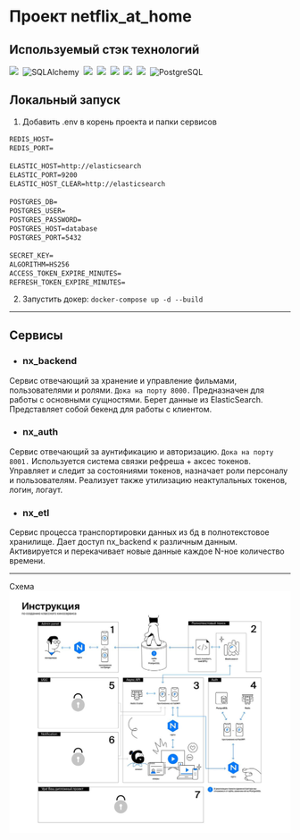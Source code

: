 # Проект netflix_at_home

## Используемый стэк технологий
<div>
    <img src="https://img.shields.io/badge/FastAPI-005571?style=flat&logo=fastapi"/>&nbsp;
    <img src="https://img.shields.io/badge/SqlAlchemy-%2307405e.svg?&style=flat&logo=SqlAlchemy&logoColor=white"alt="SQLAlchemy"/>&nbsp;
    <img src="https://img.shields.io/badge/docker-%230db7ed.svg?style=flat&logo=docker&logoColor=white"/>&nbsp;
    <img src="https://img.shields.io/badge/-Swagger-%23Clojure?style=flat&logo=swagger&logoColor=white"/>&nbsp;
    <img src="https://img.shields.io/badge/Alembic-%23075e.svg?&style=flat&logo=Alembic&logoColor=white"/>&nbsp;
    <img src="https://img.shields.io/badge/Pydantic-%23e75e.svg?&style=flat&logo=Alembic&logoColor=white"/>&nbsp;
    <img src="https://img.shields.io/badge/JWT-black?style=flat&logo=JSON%20web%20tokens"/>&nbsp;
    <img src="https://img.shields.io/badge/PostgreSQL-%23316192.svg?style=flat&logo=postgresql&logoColor=white" title="PostgreSQL" alt="PostgreSQL"/>&nbsp;
</div>

##  Локальный запуск

1) Добавить .env в корень проекта и папки сервисов
```
REDIS_HOST=
REDIS_PORT=

ELASTIC_HOST=http://elasticsearch
ELASTIC_PORT=9200
ELASTIC_HOST_CLEAR=http://elasticsearch

POSTGRES_DB=
POSTGRES_USER=
POSTGRES_PASSWORD=
POSTGRES_HOST=database
POSTGRES_PORT=5432

SECRET_KEY=
ALGORITHM=HS256
ACCESS_TOKEN_EXPIRE_MINUTES=
REFRESH_TOKEN_EXPIRE_MINUTES=
```
2. Запустить докер: ```docker-compose up -d --build```

---

## Сервисы

+ ### nx_backend
Сервис отвечающий за хранение и управление фильмами, пользователями и ролями. ```Дока на порту 8000.``` 
Предназначен для работы с основными сущностями. Берет данные из ElasticSearch.
Представляет собой бекенд для работы с клиентом.

+ ### nx_auth
Сервис отвечающий за аунтификацию и авторизацию. ```Дока на порту 8001.``` 
Используется система связки рефреша + аксес токенов. Управляет и следит за состояниями токенов, назначает роли персоналу и
пользователям. Реализует также утилизацию неактулальных токенов, логин, логаут.

+ ### nx_etl
Сервис процесса транспортировки данных из бд в полнотекстовое хранилище. Дает 
доступ nx_backend к различным данным. Активируется и перекачивает новые данные 
каждое N-ное количество времени.


---
Схема
![вот же она](https://github.com/whiteynoise/netflix_at_home/blob/main/schema.jpg)
